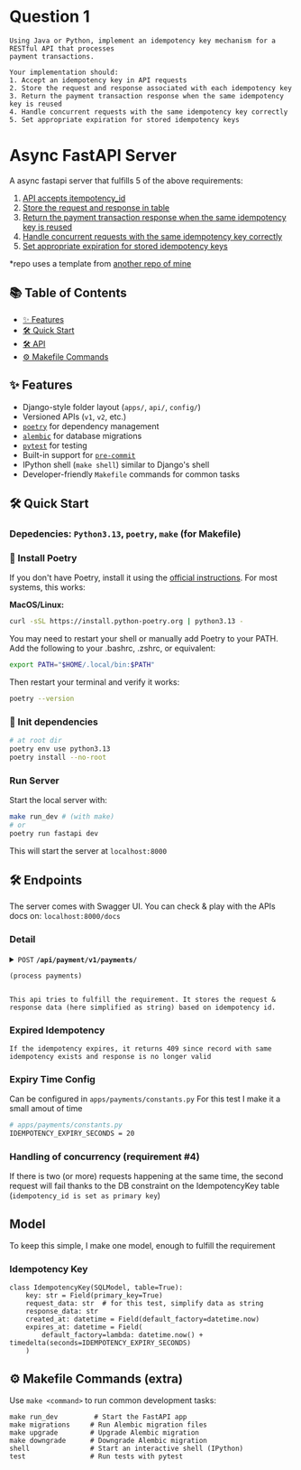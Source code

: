 # Question 1
```
Using Java or Python, implement an idempotency key mechanism for a RESTful API that processes
payment transactions.

Your implementation should:
1. Accept an idempotency key in API requests
2. Store the request and response associated with each idempotency key
3. Return the payment transaction response when the same idempotency key is reused
4. Handle concurrent requests with the same idempotency key correctly
5. Set appropriate expiration for stored idempotency keys
```

# Async FastAPI Server

A async fastapi server that fulfills 5 of the above requirements:

1. [API accepts itempotency_id](#️-endpoints)
2. [Store the request and response in table](#model)
3. [Return the payment transaction response when the same idempotency key is reused](#️-endpoints)
4. [Handle concurrent requests with the same idempotency key correctly](#handling-of-concurrency-requirement-4)
5. [Set appropriate expiration for stored idempotency keys](#expired-idempotency)

*repo uses a template from [another repo of mine](https://github.com/sam-val/fastapi-django-like-template)

## 📚 Table of Contents

- [✨ Features](#-features)
- [🛠️ Quick Start](#️-quick-start)
- [🛠️ API](#️-endpoints)
- [⚙️ Makefile Commands](#️-makefile-commands)

## ✨ Features

- Django-style folder layout (`apps/`, `api/`, `config/`)
- Versioned APIs (`v1`, `v2`, etc.)
- [`poetry`](https://python-poetry.org/) for dependency management
- [`alembic`](https://alembic.sqlalchemy.org/) for database migrations
- [`pytest`](https://docs.pytest.org/) for testing
- Built-in support for [`pre-commit`](https://pre-commit.com/)
- IPython shell (`make shell`) similar to Django's shell
- Developer-friendly `Makefile` commands for common tasks

## 🛠️ Quick Start
### Depedencies: `Python3.13`, `poetry`, `make` (for Makefile)

### 🔧 Install Poetry

If you don't have Poetry, install it using the [official instructions](https://python-poetry.org/docs/#installation). For most systems, this works:

**MacOS/Linux:**

```bash
curl -sSL https://install.python-poetry.org | python3.13 -
```

You may need to restart your shell or manually add Poetry to your PATH. Add the following to your .bashrc, .zshrc, or equivalent:

```bash
export PATH="$HOME/.local/bin:$PATH"
```

Then restart your terminal and verify it works:

```bash
poetry --version
```

### 🔧 Init dependencies 
```bash
# at root dir
poetry env use python3.13
poetry install --no-root
```

### Run Server

Start the local server with:

```bash
make run_dev # (with make)
# or
poetry run fastapi dev
```

This will start the server at `localhost:8000`

## 🛠️ Endpoints 
The server comes with Swagger UI. You can check & play with the APIs docs on: `localhost:8000/docs`

### Detail

<details>
 <summary><code>POST</code> <code><b>/api/payment/v1/payments/</b></code>

 <code>(process payments)</code></summary>


##### Payload

> | name     | type     | data type | description          | example            |
> | -------- | -------- | --------- | -------------------- | ------------------ |
> | idempotency_id | required | str     |  idempotency from client, for this test, string will do | 123           |
> | request_data | required | str       | for this test, string will do             | !whGRZ4q%B\*x7x7uS |

##### Responses

> | http code | content-type       | response                       |
> | --------- | ------------------ | ------------------------------ |
> | `201`     | `application/json` | `{ "data": { "response_data": "!whGRZ4q%B\*x7x7uS" }, "message": "Success" }` |
> | `409`     | `application/json` | `{"detail": "Resource already exists"}` |


##### Example cURL

> ```bash
> curl -X 'https://localhost:8000/api/payment/v1/payments/' \
> --header 'Content-Type: application/json' \
> --data '{
>    "idempotency_id": "123",
>    "request_data": "request data"
> }'
> ```

</details>

``This api tries to fulfill the requirement. It stores the request & response data (here simplified as string) based on idempotency id.``

### Expired Idempotency

``
If the idempotency expires, it returns 409 since record with same idempotency exists and response is no longer valid
``

### Expiry Time Config
Can be configured in `apps/payments/constants.py`
For this test I make it a small amout of time
```bash
# apps/payments/constants.py
IDEMPOTENCY_EXPIRY_SECONDS = 20
```

### Handling of concurrency (requirement #4)

If there is two (or more) requests happening at the same time, the second request will fail thanks to the DB constraint on the IdempotencyKey table (`idempotency_id is set as primary key`)

## Model
To keep this simple, I make one model, enough to fulfill the requirement

### Idempotency Key
```
class IdempotencyKey(SQLModel, table=True):
    key: str = Field(primary_key=True)
    request_data: str  # for this test, simplify data as string
    response_data: str
    created_at: datetime = Field(default_factory=datetime.now)
    expires_at: datetime = Field(
        default_factory=lambda: datetime.now() + timedelta(seconds=IDEMPOTENCY_EXPIRY_SECONDS)
    )
```


## ⚙️ Makefile Commands (extra)

Use `make <command>` to run common development tasks:

```make
make run_dev         # Start the FastAPI app
make migrations     # Run Alembic migration files
make upgrade        # Upgrade Alembic migration
make downgrade      # Downgrade Alembic migration
shell               # Start an interactive shell (IPython)
test                # Run tests with pytest
```
